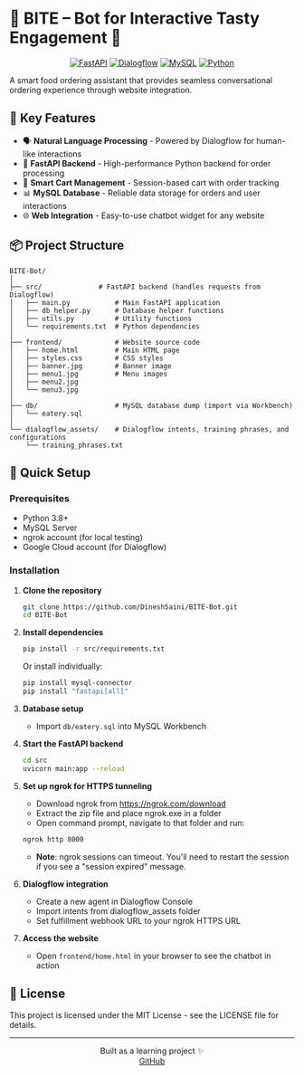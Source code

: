 # 🍔 BITE – Bot for Interactive Tasty Engagement 🤖

<div align="center">
  
[![FastAPI](https://img.shields.io/badge/FastAPI-005571?style=for-the-badge&logo=fastapi)](https://fastapi.tiangolo.com)
[![Dialogflow](https://img.shields.io/badge/Dialogflow-FF9800?style=for-the-badge&logo=dialogflow&logoColor=white)](https://cloud.google.com/dialogflow)
[![MySQL](https://img.shields.io/badge/MySQL-4479A1?style=for-the-badge&logo=mysql&logoColor=white)](https://www.mysql.com)
[![Python](https://img.shields.io/badge/Python-3776AB?style=for-the-badge&logo=python&logoColor=white)](https://www.python.org)

</div>

A smart food ordering assistant that provides seamless conversational ordering experience through website integration.

## 🌟 Key Features

- 🗣️ **Natural Language Processing** - Powered by Dialogflow for human-like interactions
- 🚀 **FastAPI Backend** - High-performance Python backend for order processing
- 🛒 **Smart Cart Management** - Session-based cart with order tracking
- 📊 **MySQL Database** - Reliable data storage for orders and user interactions
- 🌐 **Web Integration** - Easy-to-use chatbot widget for any website

## 📦 Project Structure

```
BITE-Bot/
│
├── src/              # FastAPI backend (handles requests from Dialogflow)
│   ├── main.py           # Main FastAPI application
│   ├── db_helper.py      # Database helper functions
│   ├── utils.py          # Utility functions
│   └── requirements.txt  # Python dependencies
│
├── frontend/             # Website source code
│   ├── home.html         # Main HTML page
│   ├── styles.css        # CSS styles
│   ├── banner.jpg        # Banner image
│   ├── menu1.jpg         # Menu images
│   ├── menu2.jpg
│   └── menu3.jpg
│
├── db/                   # MySQL database dump (import via Workbench)
│   └── eatery.sql
│
└── dialogflow_assets/    # Dialogflow intents, training phrases, and configurations
    └── training_phrases.txt
```

## 🚀 Quick Setup

### Prerequisites
- Python 3.8+
- MySQL Server
- ngrok account (for local testing)
- Google Cloud account (for Dialogflow)

### Installation

1. **Clone the repository**
   ```bash
   git clone https://github.com/Dinesh5aini/BITE-Bot.git
   cd BITE-Bot
   ```

2. **Install dependencies**
   ```bash
   pip install -r src/requirements.txt
   ```
   
   Or install individually:
   ```bash
   pip install mysql-connector
   pip install "fastapi[all]"
   ```

3. **Database setup**
   - Import `db/eatery.sql` into MySQL Workbench

4. **Start the FastAPI backend**
   ```bash
   cd src
   uvicorn main:app --reload
   ```

5. **Set up ngrok for HTTPS tunneling**
   - Download ngrok from https://ngrok.com/download
   - Extract the zip file and place ngrok.exe in a folder
   - Open command prompt, navigate to that folder and run:
   ```bash
   ngrok http 8000
   ```
   - **Note**: ngrok sessions can timeout. You'll need to restart the session if you see a "session expired" message.

6. **Dialogflow integration**
   - Create a new agent in Dialogflow Console
   - Import intents from dialogflow_assets folder
   - Set fulfillment webhook URL to your ngrok HTTPS URL

7. **Access the website**
   - Open `frontend/home.html` in your browser to see the chatbot in action

## 📄 License

This project is licensed under the MIT License - see the LICENSE file for details.

---

<div align="center">
  Built as a learning project ✨<br>
  <a href="https://github.com/Dinesh5aini/BITE-Bot">GitHub</a>
</div>